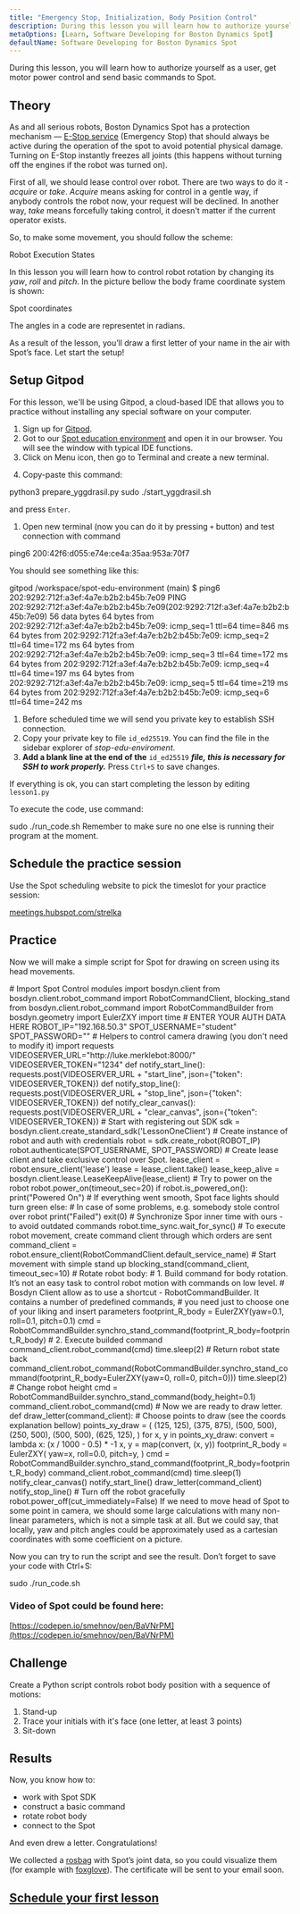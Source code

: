 ```yaml
---
title: "Emergency Stop, Initialization, Body Position Control"
description: During this lesson you will learn how to authorize yourself as a user, get motor power control and send basic commands to Spot.
metaOptions: [Learn, Software Developing for Boston Dynamics Spot]
defaultName: Software Developing for Boston Dynamics Spot
---
```


<RoboAcademyText fWeight="500">
During this lesson, you will learn how to authorize yourself as a user, get motor power control and send basic commands to Spot.
</RoboAcademyText>

## Theory

As and all serious robots, Boston Dynamics Spot has a protection mechanism — [E-Stop service](https://dev.bostondynamics.com/docs/concepts/estop_service) (Emergency Stop) that should always be active during the operation of the spot to avoid potential physical damage. Turning on E-Stop instantly freezes all joints (this happens without turning off the engines if the robot was turned on).

First of all, we should lease control over robot. There are two ways to do it - *acquire* or *take*. *Acquire* means asking for control in a gentle way, if anybody controls the robot now, your request will be declined. In another way, *take* means forcefully taking control, it doesn't matter if the current operator exists.

So, to make some movement, you should follow the scheme:

<LessonImages src="boston-dynamics-spot/e_stop_scheme.png" alt="Robot Execution States" imageClasses="mb"/>

Robot Execution States

In this lesson you will learn how to control robot rotation by changing its *yaw*, *roll* and *pitch*. In the picture bellow the body frame coordinate system is shown:

<LessonImages src="boston-dynamics-spot/spot_coords.png" alt="Spot coordinates" imageClasses="mb"/>

Spot coordinates

<RoboAcademyText fWeight="300" fSize="90%">
The angles in a code are representet in radians.
</RoboAcademyText>

As a result of the lesson, you’ll draw a first letter of your name in the air with Spot’s face. Let start the setup!

## Setup Gitpod

For this lesson, we'll be using Gitpod, a cloud-based IDE that allows you to practice without installing any special software on your computer.

1. Sign up for [Gitpod](https://gitpod.io/).
2. Got to our [Spot education environment](https://gitpod.io/#github.com/merklebot/spot-edu-environment) and open it in our browser. You will see the window with typical IDE functions. 
3. Click on Menu icon, then go to Terminal and create a new terminal.

<LessonImages src="boston-dynamics-spot/gitpod_terminal.png" alt="terminal" imageClasses="mb"/>
    
    
4. Copy-paste this command:

<LessonCodeWrapper language="bash" codeClass="big-code">
python3 prepare_yggdrasil.py
sudo ./start_yggdrasil.sh

</LessonCodeWrapper>

and press `Enter`.

1. Open new terminal (now you can do it by pressing `+` button) and test connection with command

<LessonCodeWrapper language="bash" codeClass="big-code">
ping6 200:42f6:d055:e74e:ce4a:35aa:953a:70f7

</LessonCodeWrapper>

You should see something like this:

<LessonCodeWrapper language="bash" codeClass="big-code">
gitpod /workspace/spot-edu-environment (main) $ ping6 202:9292:712f:a3ef:4a7e:b2b2:b45b:7e09
PING 202:9292:712f:a3ef:4a7e:b2b2:b45b:7e09(202:9292:712f:a3ef:4a7e:b2b2:b45b:7e09) 56 data bytes
64 bytes from 202:9292:712f:a3ef:4a7e:b2b2:b45b:7e09: icmp_seq=1 ttl=64 time=846 ms
64 bytes from 202:9292:712f:a3ef:4a7e:b2b2:b45b:7e09: icmp_seq=2 ttl=64 time=172 ms
64 bytes from 202:9292:712f:a3ef:4a7e:b2b2:b45b:7e09: icmp_seq=3 ttl=64 time=172 ms
64 bytes from 202:9292:712f:a3ef:4a7e:b2b2:b45b:7e09: icmp_seq=4 ttl=64 time=197 ms
64 bytes from 202:9292:712f:a3ef:4a7e:b2b2:b45b:7e09: icmp_seq=5 ttl=64 time=219 ms
64 bytes from 202:9292:712f:a3ef:4a7e:b2b2:b45b:7e09: icmp_seq=6 ttl=64 time=242 ms

</LessonCodeWrapper>

1. Before scheduled time we will send you private key to establish SSH connection.
2. Copy your private key to file `id_ed25519`. You can find the file in the sidebar explorer of *stop-edu-enviroment*.
3. **Add a blank line at the end of the** `id_ed25519` ***file, this is necessary for SSH to work properly.*** Press `Ctrl+S` to save changes.

If everything is ok, you can start completing the lesson by editing `lesson1.py`

To execute the code, use command:


<LessonCodeWrapper language="bash">
sudo ./run_code.sh

</LessonCodeWrapper>


<RoboAcademyText fWeight="700" fStyle="normal">
Remember to make sure no one else is running their program at the moment.
</RoboAcademyText>


## Schedule the practice session

Use the Spot scheduling website to pick the timeslot for your practice session:

[meetings.hubspot.com/strelka](https://meetings.hubspot.com/strelka)

## Practice

Now we will make a simple script for Spot for drawing on screen using its head movements. 

<LessonCodeWrapper language="python" codeClass="big-code">
# Import Spot Control modules
import bosdyn.client
from bosdyn.client.robot_command import RobotCommandClient, blocking_stand
from bosdyn.client.robot_command import RobotCommandBuilder
from bosdyn.geometry import EulerZXY
import time
# ENTER YOUR AUTH DATA HERE
ROBOT_IP="192.168.50.3"
SPOT_USERNAME="student"
SPOT_PASSWORD=""
# Helpers to control camera drawing (you don't need to modify it)
import requests
VIDEOSERVER_URL="http://luke.merklebot:8000/"
VIDEOSERVER_TOKEN="1234"
def notify_start_line():
  requests.post(VIDEOSERVER_URL + "start_line", json={"token": VIDEOSERVER_TOKEN})
def notify_stop_line():
  requests.post(VIDEOSERVER_URL + "stop_line", json={"token": VIDEOSERVER_TOKEN})
def notify_clear_canvas():
    requests.post(VIDEOSERVER_URL + "clear_canvas", json={"token": VIDEOSERVER_TOKEN})
# Start with registering out SDK
sdk = bosdyn.client.create_standard_sdk('LessonOneClient')
# Create instance of robot and auth with credentials
robot = sdk.create_robot(ROBOT_IP)
robot.authenticate(SPOT_USERNAME, SPOT_PASSWORD)
# Create lease client and take exclusive control over Spot.  
lease_client = robot.ensure_client('lease')
lease = lease_client.take()
lease_keep_alive = bosdyn.client.lease.LeaseKeepAlive(lease_client)
# Try to power on the robot
robot.power_on(timeout_sec=20)
if robot.is_powered_on():
    print("Powered On")
		# If everything went smooth, Spot face lights should turn green
else:
		# In case of some problems, e.g. somebody stole control over robot
    print("Failed")
    exit(0)
# Synchronize Spor inner time with ours - to avoid outdated commands
robot.time_sync.wait_for_sync()
# To execute robot movement, create command client through which orders are sent
command_client = robot.ensure_client(RobotCommandClient.default_service_name)
# Start movement with simple stand up
blocking_stand(command_client, timeout_sec=10)
# Rotate robot body:
#  1. Build command for body rotation. It’s not an easy task to control robot motion with commands on low level. 
#     Bosdyn Client allow as to use a shortcut - RobotCommandBuilder. It contains a number of predefined commands, 
#     you need just to choose one of your liking and insert parameters
footprint_R_body = EulerZXY(yaw=0.1, roll=0.1, pitch=0.1)
cmd = RobotCommandBuilder.synchro_stand_command(footprint_R_body=footprint_R_body)
#  2. Execute builded command
command_client.robot_command(cmd)
time.sleep(2)
# Return robot state back
command_client.robot_command(RobotCommandBuilder.synchro_stand_command(footprint_R_body=EulerZXY(yaw=0, roll=0, pitch=0)))
time.sleep(2)
# Change robot height
cmd = RobotCommandBuilder.synchro_stand_command(body_height=0.1)
command_client.robot_command(cmd)
# Now we are ready to draw letter. 
def draw_letter(command_client):
		# Choose points to draw (see the coords explanation bellow)
    points_xy_draw = (
        (125, 125),
        (375, 875),
        (500, 500),
        (250, 500),
        (500, 500),
        (625, 125),
    )
    for x, y in points_xy_draw:
        convert = lambda x: (x / 1000 - 0.5) * -1
        x, y = map(convert, (x, y))
        footprint_R_body = EulerZXY(
            yaw=x, 
            roll=0.0, 
            pitch=y,
        )
        cmd = RobotCommandBuilder.synchro_stand_command(footprint_R_body=footprint_R_body)
        command_client.robot_command(cmd)
        time.sleep(1)
notify_clear_canvas()
notify_start_line()
draw_letter(command_client)
notify_stop_line()
# Turn off the robot gracefully
robot.power_off(cut_immediately=False)

</LessonCodeWrapper>

<RoboAcademyText fWeight="300" fSize="90%">
If we need to move head of Spot to some point in camera, we should some large calculations with many non-linear parameters, which is not a simple task at all. But we could say, that locally, yaw and pitch angles could be approximately used as a cartesian coordinates with some coefficient on a picture.
</RoboAcademyText>


<LessonImages src="boston-dynamics-spot/cartesian.jpeg" alt="spot" imageClasses="mb"/>

Now you can try to run the script and see the result. Don’t forget to save your code with Ctrl+S:

<LessonCodeWrapper language="bash">
sudo ./run_code.sh
</LessonCodeWrapper>


### Video of Spot could be found here:
[https://codepen.io/smehnov/pen/BaVNrPM](https://codepen.io/smehnov/pen/BaVNrPM)


## Challenge
Create a Python script controls robot body position with a sequence of motions:

1. Stand-up
2. Trace your initials with it's face (one letter, at least 3 points)
3. Sit-down

## Results

Now, you know how to:

- work with Spot SDK
- construct a basic command
- rotate robot body
- connect to the Spot

And even drew a letter. Congratulations!


<RoboAcademyText fWeight="500">

We collected a [rosbag](http://wiki.ros.org/rosbag) with Spot’s joint data, so you could visualize them (for example with [foxglove](https://www.notion.so/Lesson-1-Emergency-Stop-Initialization-Body-Position-Control-4ccf6316330d4680ab1bb571b2b788d5)). The certificate will be sent to your email soon.

</RoboAcademyText> 


## [Schedule your first lesson](https://meetings.hubspot.com/strelka)